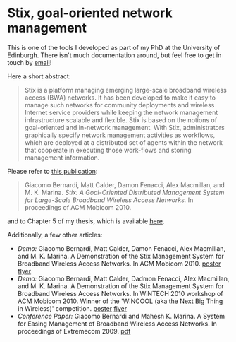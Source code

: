 # Stix, goal-oriented network management
This is one of the tools I developed as part of my PhD at the University of Edinburgh. There isn't much documentation around, but feel free to get in touch by [email](mailto:mino@minux.it)!

Here a short abstract:
> Stix is a platform managing emerging large-scale broadband wireless access (BWA) networks. It has been developed to make it easy to manage such networks for community deployments and wireless Internet service providers while keeping the network management infrastructure scalable and flexible. Stix is based on the notions of goal-oriented and in-network management. With Stix, administrators graphically specify network management activities as workflows, which are deployed at a distributed set of agents within the network that cooperate in executing those work-flows and storing management information.

Please refer to [this publication](http://dl.acm.org/citation.cfm?id=1860024):
> Giacomo Bernardi, Matt Calder, Damon Fenacci, Alex Macmillan, and M. K. Marina. *Stix: A Goal-Oriented Distributed Management System for Large-Scale Broadband Wireless Access Networks.* In proceedings of ACM Mobicom 2010.

and to Chapter 5 of my thesis, which is available [here](https://www.era.lib.ed.ac.uk/handle/1842/6241?show=full).

Additionally, a few other articles:
- *Demo:* Giacomo Bernardi, Matt Calder, Damon Fenacci, Alex Macmillan, and M. K. Marina. A Demonstration of the Stix Management System for Broadband Wireless Access Networks. In ACM Mobicom 2010. [poster](https://minux.it/publications/STIX-poster.pdf) [flyer](https://minux.it/publications/STIX-flyer.pdf)
- *Demo:* Giacomo Bernardi, Matt Calder, Dadmon Fenacci, Alex Macmillan, and M. K. Marina. A Demonstration of the Stix Management System for Broadband Wireless Access Networks. In WiNTECH 2010 workshop of ACM Mobicom 2010. Winner of the 'WINCOOL (aka the Next Big Thing in Wireless)' competition. [poster](https://minux.it/publications/STIX-poster.pdf) [flyer](https://minux.it/publications/STIX-flyer.pdf)
- *Conference Paper:* Giacomo Bernardi and Mahesh K. Marina. A System for Easing Management of Broadband Wireless Access Networks. In proceedings of Extremecom 2009. [pdf](http://symlab.ust.hk/extremecom/2009/program.html)

